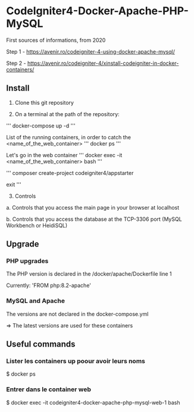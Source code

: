 # CodeIgniter4-Docker-Apache-PHP-MySQL

First sources of informations, from 2020

Step 1 - https://avenir.ro/codeigniter-4-using-docker-apache-mysql/

Step 2 - https://avenir.ro/codeigniter-4/xinstall-codeigniter-in-docker-containers/


## Install

1. Clone this git repository


2. On a terminal at the path of the repository:

'''
docker-compose up -d
'''

List of the running containers, in order to catch the <name_of_the_web_container>
'''
docker ps 
'''

Let's go in the web container
'''
docker exec -it <name_of_the_web_container> bash
'''

'''
composer create-project codeigniter4/appstarter

exit
'''

3. Controls 

a. Controls that you access the main page in your browser at localhost

b. Controls that you access the database at the TCP-3306 port (MySQL Workbench or HeidiSQL)


## Upgrade

### PHP upgrades 

The PHP version is declared in the /docker/apache/Dockerfile line 1

Currently: 'FROM php:8.2-apache'


### MySQL and Apache

The versions are not declared in the docker-compose.yml 

=> The latest versions are used for these containers



## Useful commands

### Lister les containers up poour avoir leurs noms
$ docker ps 

### Entrer dans le container web 
$ docker exec -it codeigniter4-docker-apache-php-mysql-web-1 bash

